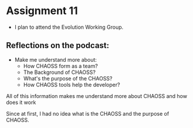 # Assignment 11


- I plan to attend the Evolution Working Group.


## Reflections on the podcast:
- Make me understand more about:
  - How CHAOSS form as a team?
  - The Background of CHAOSS?
  - What's the purpose of the CHAOSS?
  - How CHAOSS tools help the developer?
  
All of this information makes me understand more about CHAOSS and how does it work 


Since at first, I had no idea what is the CHAOSS and the purpose of CHAOSS. 

